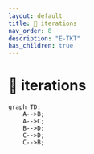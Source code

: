 ```yaml
---
layout: default
title: 🧬 iterations
nav_order: 8
description: "E-TKT"
has_children: true
---
```


# 🧬 **iterations**

```mermaid
graph TD;
    A-->B;
    A-->C;
    B-->D;
    C-->D;
    C-->B;
```
